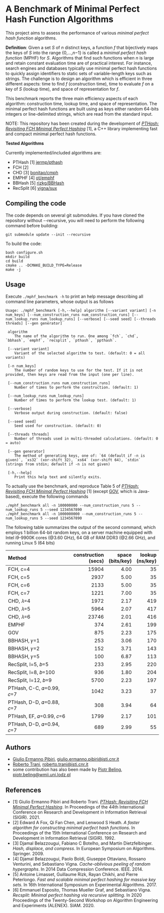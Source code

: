 A Benchmark of Minimal Perfect Hash Function Algorithms
=======================================================

This project aims to assess the performance of various *minimal perfect hash function* algorithms.

**Definition**:
Given a set *S* of *n* distinct keys, a function *f* that bijectively maps the keys of *S* into the range
{0,...,*n*−1} is called a *minimal perfect hash function* (MPHF) for *S*.
Algorithms that find such functions when *n* is large and retain constant evaluation time are of practical interest.
For instance, search engines and databases typically use minimal perfect hash functions to quickly assign identifiers to static sets of variable-length keys such as strings.
The challenge is to design an algorithm which is efficient in three different aspects: time to find *f* (construction time), time to evaluate *f* on a key of *S* (lookup time), and space of representation for *f*.

This benchmark reports the three main efficiency aspects of each algorithm:  construction time, lookup time, and space of representation.
The minimal perfect hash functions are built using as keys either random 64-bits integers or line-delimited strings, which are read from the standard input.

NOTE: This repository has been created during the development of [*PTHash: Revisiting FCH Minimal Perfect Hashing*](https://arxiv.org/abs/2104.10402) [1], a C++ library implementing fast and compact minimal perfect hash functions.

**Tested Algorithms**

Currently implemented/included algorithms are:

* PTHash [1] [jermp/pthash](https://github.com/jermp/pthash)
* FCH [2]
* CHD [3] [bonitao/cmph](https://github.com/bonitao/cmph)
* EMPHF [4] [ot/emphf](https://github.com/ot/emphf)
* BBHash [5] [rizkg/BBHash](https://github.com/rizkg/BBHash)
* RecSplit [6] [vigna/sux](https://github.com/vigna/sux)


Compiling the code
----
The code depends on several git submodules. If you have cloned the repository without --recursive, you will need to perform the following command before building:
```
git submodule update --init --recursive
```

To build the code:
```
bash configure.sh
mkdir build
cd build
cmake .. -DCMAKE_BUILD_TYPE=Release
make -j
```

Usage
----

Execute `./mphf_benchmark -h` to print an help message describing all command line parameters, whose output is as follows
```
Usage: ./mphf_benchmark [-h,--help] algorithm [--variant variant] [-n num_keys] [--num_construction_runs num_construction_runs] [--num_lookup_runs num_lookup_runs] [--verbose] [--seed seed] [--threads threads] [--gen generator]

 algorithm
	The name of the algorithm to run. One among `fch`, `chd`, `bbhash`, `emphf`, `recsplit`, `pthash`, `ppthash`.

 [--variant variant]
	Variant of the selected algorithm to test. (default: 0 = all variants)

 [-n num_keys]
	The number of random keys to use for the test. If it is not provided, then keys are read from the input (one per line).

 [--num_construction_runs num_construction_runs]
	Number of times to perform the construction. (default: 1)

 [--num_lookup_runs num_lookup_runs]
	Number of times to perform the lookup test. (default: 1)

 [--verbose]
	Verbose output during construction. (default: false)

 [--seed seed]
	Seed used for construction. (default: 0)

 [--threads threads]
	Number of threads used in multi-threaded calculations. (default: 0 = auto)

 [--gen generator]
	The method of generating keys, one of: `64 (default if -n is given)`, `xs32` (xor-shift 32), `xs64` (xor-shift 64), `stdin` (strings from stdin; default if -n is not given)

 [-h,--help]
	Print this help text and silently exits.
```

To actually use the benchmark, and reproduce Table 5 of [*PTHash: Revisiting FCH Minimal Perfect Hashing*](https://arxiv.org/abs/2104.10402) [1] (except [GOV](https://github.com/vigna/Sux4J), which is Java-based), execute the following commands
```
./mphf_benchmark all -n 100000000 --num_construction_runs 5 --num_lookup_runs 5 --seed 1234567890
./mphf_benchmark all -n 1000000000 --num_construction_runs 5 --num_lookup_runs 5 --seed 1234567890
```

The following table summarizes the output of the second command, which employs 1 billion 64-bit random keys, on a server machine equipped with Intel i9-9900K cores (@3.60 GHz), 64 GB of RAM DDR3 (@2.66 GHz), and running Linux 5 (64 bits)

| Method      | construction<br>(secs) | space<br>(bits/key) | lookup<br>(ns/key) |
| :--- | ---: | ---: | ---: |
| FCH, c=4    | 15904 | 4.00 | 35 |
| FCH, c=5    |  2937 | 5.00 | 35 |
| FCH, c=6    |  2133 | 5.00 | 35 |
| FCH, c=7    |  1221 | 7.00 | 35 |
| CHD, 𝜆=4    |  1972 | 2.17 | 419 |
| CHD, 𝜆=5    |  5964 | 2.07 | 417 |
| CHD, 𝜆=6    | 23746 | 2.01 | 416 |
| EMPHF       |   374 | 2.61 | 199 |
| GOV         |   875 | 2.23 | 175 |
| BBHASH, 𝛾=1 |   253 | 3.06 | 170 |
| BBHASH, 𝛾=2 |   152 | 3.71 | 143 |
| BBHASH, 𝛾=5 |   100 | 6.87 | 113 |
| RecSplit, l=5, 𝑏=5   |   233 | 2.95 | 220 |
| RecSplit, l=8, 𝑏=100 |   936 | 1.80 | 204 |
| RecSplit, l=12, 𝑏=9  |  5700 | 2.23 | 197 |
| PTHash, C-C, 𝛼=0.99, 𝑐=7 |  1042 | 3.23 | 37 |
| PTHash, D-D, 𝛼=0.88, 𝑐=7 |   308 | 3.94 | 64 |
| PTHash, EF, 𝛼=0.99, 𝑐=6  |  1799 | 2.17 | 101 |
| PTHash, D-D, 𝛼=0.94, 𝑐=7 |   689 | 2.99 | 55 |

Authors
-------
* [Giulio Ermanno Pibiri](http://pages.di.unipi.it/pibiri/), <giulio.ermanno.pibiri@isti.cnr.it>
* [Roberto Trani](), <roberto.trani@isti.cnr.it>
* some contribution has also been made by [Piotr Beling](http://pbeling.w8.pl/), <piotr.beling@wmii.uni.lodz.pl>


References
-------
* [1] Giulio Ermanno Pibiri and Roberto Trani. [*PTHash: Revisiting FCH Minimal Perfect Hashing*](https://arxiv.org/abs/2104.10402). In Proceedings of the 44th International
Conference on Research and Development in Information Retrieval (SIGIR). 2021.
* [2] Edward A Fox, Qi Fan Chen, and Lenwood S Heath. *A faster algorithm for constructing minimal perfect hash functions*. In Proceedings of the 15th International Conference on Research and Development in Information Retrieval (SIGIR). 1992.
* [3] Djamal Belazzougui, Fabiano C Botelho, and Martin Dietzfelbinger. *Hash, displace, and compress*. In European Symposium on Algorithms. Springer. 2009.
* [4] Djamal Belazzougui, Paolo Boldi, Giuseppe Ottaviano, Rossano Venturini, and Sebastiano Vigna. *Cache-oblivious peeling of random hypergraphs*. In 2014 Data Compression Conference. IEEE. 2014.
* [5] Antoine Limasset, Guillaume Rizk, Rayan Chikhi, and Pierre Peterlongo. *Fast and scalable minimal perfect hashing for massive key sets*. In 16th International Symposium on Experimental Algorithms. 2017.
* [6] Emmanuel Esposito, Thomas Mueller Graf, and Sebastiano Vigna. *Recsplit: Minimal perfect hashing via recursive splitting*. In 2020 Proceedings of the Twenty-Second Workshop on Algorithm Engineering and Experiments (ALENEX). SIAM. 2020.
